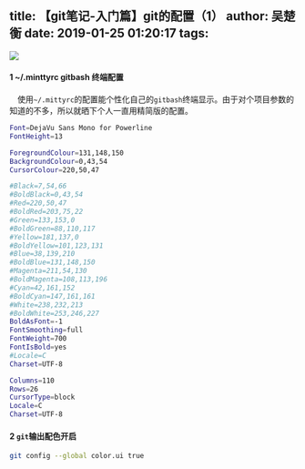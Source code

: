 title: 【git笔记-入门篇】git的配置（1）
author: 吴楚衡
date: 2019-01-25 01:20:17
tags:
---

![](/images/20190125/201901250916.gif)

#### 1 ~/.minttyrc gitbash 终端配置
&emsp;使用`~/.mittyrc`的配置能个性化自己的`gitbash`终端显示。由于对个项目参数的知道的不多，所以就晒下个人一直用精简版的配置。 
<!--more-->

``` bash 
Font=DejaVu Sans Mono for Powerline
FontHeight=13

ForegroundColour=131,148,150
BackgroundColour=0,43,54
CursorColour=220,50,47

#Black=7,54,66
#BoldBlack=0,43,54
#Red=220,50,47
#BoldRed=203,75,22
#Green=133,153,0
#BoldGreen=88,110,117
#Yellow=181,137,0
#BoldYellow=101,123,131
#Blue=38,139,210
#BoldBlue=131,148,150
#Magenta=211,54,130
#BoldMagenta=108,113,196
#Cyan=42,161,152
#BoldCyan=147,161,161
#White=238,232,213
#BoldWhite=253,246,227
BoldAsFont=-1
FontSmoothing=full
FontWeight=700
FontIsBold=yes
#Locale=C
Charset=UTF-8

Columns=110
Rows=26
CursorType=block
Locale=C
Charset=UTF-8
```
#### 2 	`git`输出配色开启
``` bash
git config --global color.ui true
```

